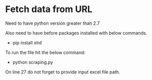 # Fetch data from URL

Need to have python version greater than 2.7

Also need to have before packages installed with below commands.

* pip install xlrd

To run the file hit the below command:

* python scraping.py

On line 27 do not forget to provide input excel file path.
